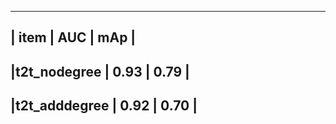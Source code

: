 --------------------------------------
|     item     |    AUC   |   mAp    |
--------------------------------------
|t2t_nodegree  |   0.93   |  0.79    |
--------------------------------------
|t2t_adddegree |   0.92   |  0.70    |
--------------------------------------
